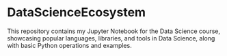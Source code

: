 # DataScienceEcosystem
This repository contains my Jupyter Notebook for the Data Science course, showcasing popular languages, libraries, and tools in Data Science, along with basic Python operations and examples.
